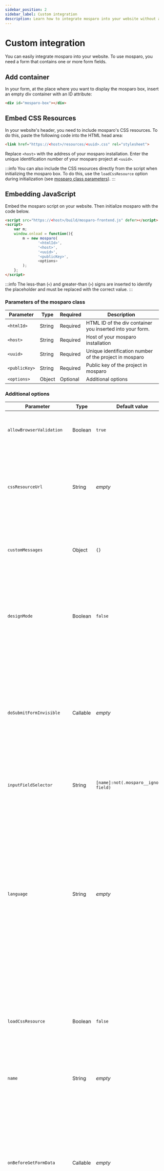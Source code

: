 ```yaml
---
sidebar_position: 2
sidebar_label: Custom integration
description: Learn how to integrate mosparo into your website without a plugin.
---
```


# Custom integration

You can easily integrate mosparo into your website. To use mosparo, you need a form that contains one or more form fields.

## Add container

In your form, at the place where you want to display the mosparo box, insert an empty div container with an ID attribute:

```html
<div id="mosparo-box"></div>
```

## Embed CSS Resources

In your website's header, you need to include mosparo's CSS resources. To do this, paste the following code into the HTML head area:

```html
<link href="https://<host>/resources/<uuid>.css" rel="stylesheet"> 
```

Replace `<host>` with the address of your mosparo installation. Enter the unique identification number of your mosparo project at `<uuid>`.

:::info
You can also include the CSS resources directly from the script when initializing the mosparo box. To do this, use the `loadCssResource` option during initialization (see [mosparo class parameters](#parameters-of-the-mosparo-class)).
:::

## Embedding JavaScript

Embed the mosparo script on your website. Then initialize mosparo with the code below.

```html
<script src="https://<host>/build/mosparo-frontend.js" defer></script>
<script>
    var m;
    window.onload = function(){
        m = new mosparo(
               '<htmlId>', 
               '<host>', 
               '<uuid>',
               '<publicKey>', 
               <options>
        );
    };
</script>
```
:::info
The less-than (`<`) and greater-than (`>`) signs are inserted to identify the placeholder and must be replaced with the correct value.
:::

### Parameters of the mosparo class

| Parameter     | Type   | Required | Description                                               |
|---------------|--------|----------|-----------------------------------------------------------|
| `<htmlId>`    | String | Required | HTML ID of the div container you inserted into your form. |
| `<host>`      | String | Required | Host of your mosparo installation                         |
| `<uuid>`      | String | Required | Unique identification number of the project in mosparo    |
| `<publicKey>` | String | Required | Public key of the project in mosparo                      |
| `<options>`   | Object | Optional | Additional options                                        |

### Additional options

| Parameter                  | Type     | Default value                         | Description                                                                                                                                                                                                                                                                                                                          |
|----------------------------|----------|---------------------------------------|--------------------------------------------------------------------------------------------------------------------------------------------------------------------------------------------------------------------------------------------------------------------------------------------------------------------------------------|
| `allowBrowserValidation`   | Boolean  | `true`                                | Specifies whether browser validation should be active.                                                                                                                                                                                                                                                                               |
| `cssResourceUrl`           | String   | _empty_                               | Defines the address at which the browser can load the CSS resources. You can use it if the correct resource address is cached.                                                                                                                                                                                                       |
| `customMessages`           | Object   | `{}`                                  | Option to override the messages which the frontend box uses (see [Custom Messages](#custom-messages)).                                                                                                                                                                                                                               |                                   
| `designMode`               | Boolean  | `false`                               | Used to display the mosparo box in the different states in the mosparo backend. The mosparo box is not functional if this option is set to `true`.                                                                                                                                                                                   |
| `doSubmitFormInvisible`    | Callable | _empty_                               | _(Invisible mode only)_ With this method, executing a custom submit action is possible after the form is validated (for example, by XHR). This will skip the default submit process.                                                                                                                                                 |
| `inputFieldSelector`       | String   | `[name]:not(.mosparo__ignored-field)` | Defines the selector with which the fields are searched.                                                                                                                                                                                                                                                                             |
| `language`                 | String   | _empty_                               | Defines the language of the mosparo box. It is empty by default, which means mosparo will use the language defined by the browser (if available) or English. If the translation for the defined language is missing for the defined language, mosparo will respond with the English translation. Example: `fr_FR`. _(Added in v1.1)_ |
| `loadCssResource`          | Boolean  | `false`                               | Determines whether the script should also load the CSS resources during initialization (see [Embed CSS Resources](#embed-css-resources)).                                                                                                                                                                                            |
| `name`                     | String   | _empty_                               | Defines the name of the HTML checkbox. By default, a random ID is used for it.                                                                                                                                                                                                                                                       |
| `onBeforeGetFormData`      | Callable | _empty_                               | This callback will be called before the form data gets collected from the form. With this callback, it's possible to prepare the form data (for example, for WYSIWYG fields, which need to store the content in the `textarea`).                                                                                                     |
| `onGetFormData`            | Callable | _empty_                               | This callback will be called after the form data is collected from the form. With this callback, it's possible to adjust the collected form data (for example, add or remove additional fields to the form data or the list of ignored fields).                                                                                      |
| `onGetFieldValue`          | Callable | _empty_                               | With this callback, it's possible to adjust a field's value. The callback method will receive the form element as the first argument and the value as the second argument and expect the field's value as the return value.                                                                                                          |
| `onCheckForm`              | Callable | _empty_                               | Defines a callback that is called as soon as the form has been checked. The validation result will be given as a boolean parameter to the callback (`true` if everything is correct, `false` if not).                                                                                                                                |
| `onResetState`             | Callable | _empty_                               | Defines a callback that will be executed after the mosparo box is reset (for example, after the form was reset).                                                                                                                                                                                                                     |
| `onAbortSubmit`            | Callable | _empty_                               | _(Visible mode only)_ This callback will be called after the submit process is aborted, for example, when the form must be revalidated by mosparo.                                                                                                                                                                                   |
| `onSwitchToInvisible`      | Callable | _empty_                               | _(Invisible mode only)_ When a website uses the invisible mode, mosparo will initialize itself in the visible mode and change to the invisible mode after receiving the submit token. This callback will be called after the switch to the invisible mode.                                                                           |
| `onSubmitFormInvisible`    | Callable | _empty_                               | _(Invisible mode only)_ This callback will be called before the form will be submitted.                                                                                                                                                                                                                                              |
| `onValidateFormInvisible`  | Callable | _empty_                               | _(Invisible mode only)_ This callback will be called before the form will be validated.                                                                                                                                                                                                                                              |
| `requestSubmitTokenOnInit` | Boolean  | `true`                                | Specifies whether a submit token should be automatically requested during initialization. If, for example, the form is reset directly after initialization (with `reset()`), there is no need for a submit token during initialization, as a new code is requested with the reset.                                                   |

#### Custom Messages

With the `customMessages` option, it is possible to adjust the messages visible in the frontend box. The option accepts an object where the property name is the locale, and the value is an object.

In the object for a locale, the property name is the name of the message, while the value is the translated text (see [Messages](#messages)).

The functionality uses the language information from the browser by accessing `navigator.languages`. If that property is unavailable, the script will use the translations it received from the mosparo backend. All available locales in the `navigator.languages` property will be tested, while the first one that matches and is not empty will be used. If there is a dash in the locale name (`-`, for example, `de-CH`), it will be replaced by an underscore (`_`, for example, `de_CH`).

##### Messages

| Message name                  | Usage                                                                                                                                                                            | Default value                                                                         |
|-------------------------------|----------------------------------------------------------------------------------------------------------------------------------------------------------------------------------|---------------------------------------------------------------------------------------|
| `label`                       | This is the main sentence of the box.                                                                                                                                            | I accept that the form entries are checked for spam and stored encrypted for 14 days. |
| `accessibilityCheckingData`   | This is a status update when mosparo checks the data. It is only visible to screen readers.                                                                                      | The spam protection verifies your data. Please wait.                                  |
| `accessibilityDataValid`      | This is a status update when mosparo checked the data, and everything is okay. It is only visible to screen readers.                                                             | Your data are valid. You can submit the form.                                         |
| `accessibilityProtectedBy`    | When the mosparo logo is visible for a project, this additional sentence will be added to the label to let users with screen readers know that the form is protected by mosparo. | This form is protected from spam by mosparo.                                          |
| `errorGotNoToken`             | Visible when no submit token was returned from mosparo.                                                                                                                          | mosparo returned no submit token.                                                     |
| `errorInternalError`          | Visible when mosparo had an internal error.                                                                                                                                      | An error occurred. Please try again.                                                  |
| `errorNoSubmitTokenAvailable` | Visible when the submit token is removed from the form, maybe because something manipulated the form.                                                                            | No submit token available. Validation of this form is not possible.                   |
| `errorSpamDetected`           | Visible when mosparo detected spam in the submission.                                                                                                                            | Your data got catched by our spam protection.                                         |
| `errorLockedOut`              | Visible when the user submits too many submissions and mosparo locks the user out.                                                                                               | You are locked out. Please try again after `%datetime%`                               |
| `errorDelay`                  | Visible when the user requests too many submit tokens and gets delayed.                                                                                                          | Your request was delayed. Please wait for `%seconds%` seconds.                        |
| `hpLeaveEmpty`                | This message is hidden, visible mostly to screen readers for the honeypot field.                                                                                                 | Leave this field blank                                                                |

##### Example

```javascript
mosparo('<htmlId>', '<host>', '<uuid>', '<publicKey>', {
    customMessages: {
        de_CH: {
            label: 'Ich akzeptiere aus der Schweiz'
        },
        en_GB: {
            label: 'I accept from United Kingdom'
        },
        en_AU: {
            label: 'I accept from Australia',
            errorSpamDetected: 'Spam from Australia? Impossible!'
        }
    }
});
```

### Events

If you cannot adjust the initialization parameters, you can also use the custom events to control the execution of mosparo. mosparo dispatches the following events:

| Event name                | Dispatched on | Description                                                                                                                                                                                                                                                 |
|---------------------------|---------------|-------------------------------------------------------------------------------------------------------------------------------------------------------------------------------------------------------------------------------------------------------------|
| `before-get-form-data`    | Form          | This event will be dispatched before the form data is collected from the form. With this event, it's possible to prepare the form data (for example, for WYSIWYG fields, which need to store the content in the `textarea`).                                |
| `before-get-field-value`  | Form field    | With this event, it's possible to adjust a field's value before the value is collected.                                                                                                                                                                     |
| `form-checked`            | Form          | Defines the event that is dispatched as soon as the form has been checked. The validation result will be given as an boolean value `valid` to the event (`true` if everything is correct, `false` if not).                                                  |
| `state-reseted`           | Form          | Defines the event that will be dispatched after the mosparo box is reset (for example, after the form was reset).                                                                                                                                           |
| `switch-to-invisible`     | Form          | _(Invisible mode only)_ When a website uses the invisible mode, mosparo will initialize itself in the visible mode and change to the invisible mode after receiving the submit token. This event will be dispatched after the switch to the invisible mode. |
| `submit-aborted`          | Form          | _(Visible mode only)_ This event will be dispatched after the submit process is aborted, for example, when the form must be revalidated by mosparo.                                                                                                         |
| `submit-form-invisible`   | Form          | _(Invisible mode only)_ This event will be dispatched before submitting the form.                                                                                                                                                                           |
| `validate-form-invisible` | Form          | _(Invisible mode only)_ This event will be dispatched before the form is validated.                                                                                                                                                                         |

#### Example events and callbacks

```javascript
mosparo('<htmlId>', '<host>', '<uuid>', '<publicKey>', {
    onBeforeGetFormData: function (formElement) {
        console.log('onBeforeGetFormData', formElement);
    },
    onGetFieldValue: function (fieldElement, value) {
        console.log('onGetFieldValue', fieldElement, value);
        return value;
    },
    onCheckForm: function (valid) {
        console.log('onCheckForm', valid);
    },
    onResetState: function () {
        console.log('onResetState');
    },
    onAbortSubmit: function () {
        console.log('onAbortSubmit');
    },
    onSwitchToInvisible: function () {
        console.log('onSwitchToInvisible');
    },
    onValidateFormInvisible: function () {
        console.log('onValidateFormInvisible');
    },
    onSubmitFormInvisible: function () {
        console.log('onSubmitFormInvisible');
    }
});

document.getElementById('contact-form').addEventListener('before-get-form-data', function (ev) {
    console.log(ev);
});

document.getElementById('name-field').addEventListener('before-get-field-value', function (ev) {
    console.log(ev);
});

document.getElementById('contact-form').addEventListener('form-checked', function (ev) {
    console.log(ev, ev.detail.valid);
});

document.getElementById('contact-form').addEventListener('submit-aborted', function (ev) {
    console.log(ev);
});

document.getElementById('contact-form').addEventListener('state-reseted', function (ev) {
    console.log(ev);
});

document.getElementById('contact-form').addEventListener('switch-to-invisible', function (ev) {
    console.log(ev);
});

document.getElementById('contact-form').addEventListener('validate-form-invisible', function (ev) {
    console.log(ev);
});

document.getElementById('contact-form').addEventListener('submit-form-invisible', function (ev) {
    console.log(ev);
});
```

## Performing verification

Once the form has been submitted, the backend of your website must check whether the submission was allowed at all. From a purely technical point of view, it would be conceivable that someone passes the validation by mosparo, then changes the request again with technical means, and then sends the form. Therefore, it is imperative to check whether the entries made were valid.

### Preparing Form Data

The backend must remove all fields ignored by mosparo from the submitted form data (see [Ignored Fields](../integration/ignored_fields)).

### Verifying with a function library

You can then use the function library to perform the verification. You need the host of your mosparo installation, the public and private keys, and the cleaned form data.

For the exact procedure, consult the documentation of the function library you use.

#### Available function libraries

| Name              | Language   | Maintained by            | Website                                      |
|-------------------|------------|--------------------------|----------------------------------------------|
| Java API client   | Java       | mosparo Core Developers  | https://github.com/mosparo/java-api-client     |
| JS API client      | JavaScript | mosparo Core Developers  | https://github.com/mosparo/js-api-client     |
| PHP API client    | PHP        | mosparo Core Developers  | https://github.com/mosparo/php-api-client    |
| Python API client | Python     | mosparo Core Developers  | https://github.com/mosparo/python-api-client |

### Perform verification manually

You can easily carry out the verification manually if you do not want to use a function library or if no function library is available for your programming language.

:::info
All code examples in this section are written in the programming language PHP. This is only for better presentation; you can use any programming language.
:::

#### Form

For this example, we use a simple form with a field for the name, the email address and a textarea for the message.

```html
<form method="post" id="contact-form">
    <div class="row mb-3">
        <label class="col-sm-3 col-form-label required" for="name">Name</label>
        <div class="col-sm-9">
            <input type="text" name="name" id="name" class="form-control" required />
        </div>
    </div>
    <div class="row mb-3">
        <label class="col-sm-3 col-form-label required" for="emailAddress">Email address</label>
        <div class="col-sm-9">
            <input type="email" name="emailAddress" id="emailAddress" class="form-control" required />
        </div>
    </div>
    <div class="row mb-3">
        <label class="col-sm-3 col-form-label required" for="message">Message</label>
        <div class="col-sm-9">
            <textarea class="form-control" name="message" id="message" style="height: 300px;" required></textarea>
        </div>
    </div>
    <div class="row mb-3">
        <div class="col-sm-3"></div>
        <div class="col-sm-9">
            <div id="mosparo-box"></div>
        </div>
    </div>
        
    <div class="row mb-3">
        <div class="col-sm-3"></div>
        <div class="col-sm-9">
            <button type="submit" name="submitted" class="btn btn-primary btn-lg">
                Submit
            </button>
        </div>
    </div>
</form>

<script src="https://mosparo.example.com/build/mosparo-frontend.js" defer></script>
<script>
    var m;
    window.onload = function(){
        m = new mosparo('mosparo-box', 'https://mosparo.example.com', '<uuid>', '<publicKey>', {
            loadCssResource: true
        });
    };
</script>
```

#### Before adding mosparo

After the form was submitted, the backend processes the form data and sends the form data by email or stores them in a database.

```php
<?php

// Get the form data
$formData = $_POST;

// Validate the form data
if (!validateFormData($formData)) {
    // If the form data is not valid, show an error message
    echo 'Your form data are not valid.';
    exit;
}

// If everything is valid, send the email.
mail('info@example.com', 'Contact form message', 'Hello webmaster, here is a contact form message .........');
```

#### Adding mosparo to the process

Now with mosparo, you have to adjust your backend process to verify the submission with mosparo.

```php
<?php

// Get the form data
$formData = $_POST;

// Verify the form data with mosparo
if (!verifyFormDataWithMosparo($formData)) {
    // General error message, we don't know the exact reason for the failed verification here
    echo 'The form data contains spam.';
    exit;
}

// Validate the form data
if (!validateFormData($formData)) {
    // If the form data is not valid, show an error message
    echo 'Your form data are not valid.';
    exit;
}

// If everything is valid, send the email.
mail('info@example.com', 'Contact form message', 'Hello webmaster, here is a contact form message .........');
```

The verification is done in eleven steps:

```php
<?php

function verifyFormDataWithMosparo(array $formData)
{
    // 1. Remove the ignored fields from the form data
    // 2. Extract the submit and validation token from the form data
    // 3. Prepare the form data
    // 4. Generate the hashes
    // 5. Generate the form data signature
    // 6. Generate the validation signature
    // 7. Prepare the verification signature
    // 8. Collect the request data
    // 9. Generate the request signature
    // 10. Send the API request
    // 11. Check the response 
}
```

##### 1. Remove the ignored fields from the form data

mosparo does not validate field types like checkbox, radio, password, and hidden. There are more ignored fields, which you can find on this list here: [Ignored fields](./ignored_fields)

You have to remove these from the form data since mosparo did not validate these fields (see [Preparing form data](#preparing-form-data)).

##### 2. Extract the submit and validation token from the form data

mosparo automatically adds the submit and validation token to your form data. So you should have these to values in your form data. Extract the two values and store them in a variable:

```php
$submitToken = $formData['_mosparo_submitToken'];
$validationToken = $formData['_mosparo_validationToken'];
```

##### 3. Prepare the form data

Now, we have to clean up the form data. For this we have to iterate over the form data. If the field name starts with `_mosparo_` we must remove this field from the form data. Additionally, we have to replace CRLF line breaks with LF line breaks for all other fields.

```php
$preparedFormData = [];
foreach ($formData as $fieldName => $value) {
    if (str_starts_with($fieldName, '_mosparo_')) {
        continue;
    }

    $preparedFormData[$fieldName] = str_replace("\r\n", "\n", $value);
}
```

:::info
Please ensure you verify the content the same way the user entered it. Some systems like to escape some characters and change the user's content. For example, WordPress automatically escapes the characters `'` and `"` in all request parameters, probably to prevent SQL injections. The fields are not equal to what the user entered in the form. If mosparo reports one or multiple fields as invalid, please check if the content of the fields is exactly the same as it is shown in mosparo.
:::

##### 4. Generate the hashes

Since we do not want to transfer the plain-text form data to mosparo, we create hashes. For that, we iterate over the array of the prepared form data and create a SHA256 hash for every value. Please sort the array alphabetically by the field name in ascending order (A-Z).

```php
foreach ($preparedFormData as $fieldName => $value) {
    $preparedFormData[$fieldName] = hash('sha256', $value);
}

ksort($preparedFormData);
```

##### 5. Generate the form data signature

Now, we create a signature to prove the validity of the prepared form data. For this, we convert the prepared form data into a JSON string and then create an HMAC SHA256 hash with the project's private key.

```php
$jsonPreparedFormData = json_encode($preparedFormData);
$projectPrivateKey = '<privateKey>'; // You can find this value in the project settings in mosparo
$formDataSignature = hash_hmac('sha256', $jsonPreparedFormData, $projectPrivateKey);
```

##### 6. Generate the validation signature

With the same method as in step 5, we create the signature of the validation token (an HMAC SHA256 hash):

```php
$validationSignature = hash_hmac('sha256', $validationToken, $projectPrivateKey);
```

##### 7. Prepare the verification signature

To later confirm the response from mosparo, we create a verification signature. The signature is the combination of the validation and the form data signature as an HMAC SHA256 hash.

```php
$combinedSignatures = $validationSignature . $formDataSignature;
$verificationSignature = hash_hmac('sha256', $combinedSignatures, $projectPrivateKey); 
```

##### 8. Collect the request data

We have prepared the form data and generated the signatures, so we can now prepare the API request for the verification API. For that, we prepare the request data, which we need to contact the verification API:

```php
$apiEndpoint = '/api/v1/verification/verify'; // This is the API of mosparo, so it's a fixed value
$requestData = [
    'submitToken' => $submitToken,
    'validationSignature' => $validationSignature,
    'formSignature' => $formDataSignature,
    'formData' => $preparedFormData,
];
```

##### 9. Generate the request signature

To authenticate the request, we need a request signature. We create another HMAC SHA256 hash with the combination of the API endpoint and the request data as a JSON string as value.

```php
$jsonRequestData = json_encode($requestData);
$combinedApiEndpointJsonRequestData = $apiEndpoint . $jsonRequestData;
$requestSignature = hash_hmac('sha256', $combinedApiEndpointJsonRequestData, $projectPrivateKey);
```

##### 10. Send the API request

We have prepared all the necessary values and can contact the mosparo API. For that we need an HTTP client to make the request to the API. For this example, we're using the PHP library Guzzle to make the request, but of course, you can use any other client. The request to the API is a POST request, and you must add the public key and the request signature in the `Authorization` header (as Basic authorization header, encoded as Base64 string). The request data must be sent as the post data fields of the request.

```php
$projectPublicKey = '<publicKey>'; // You can find this value in the project settings in mosparo
$client = new \GuzzleHttp\Client([
    'base_uri' => 'https://mosparo.example.com', // The host of your mosparo installation
]);
$response = $client->request(
    'POST',
    $apiEndpoint,
    [
        'auth' => [$projectPublicKey, $requestSignature],
        'form_params' => $requestData,
    ]
);
```

##### 11. Check the response

The request was sent, and we received a response. Now it's time to check the result of the verification. For that, decode the returned JSON string from the API. If the verification was processed correctly (without HTTP error messages), then in the response from mosparo, you should have the following fields: `valid`, `verificationSignature`, `verifiedFields`, and `issues`.

If the field `valid` is set to `true` and the field `verificationSignature` contains the same value as the prepared verification signature in step 7, then the form data are valid, and you can process the data. If `valid` is not `true` or the verification signature is not the same, then something was wrong with the request (or the user tried to manipulate it), and is therefore rated as spam.

There is one additional crucial step to do. mosparo can only validate what it received in the frontend and what you sent in the backend. The user could change a required field in the browser to an ignored field for mosparo and bypass mosparo with it. After successful verification, you should ensure all your required fields are verified. For this, mosparo returns the array with the verified fields. Make sure, that all your fields are set in there:

```php
$responseData = json_decode((string) $response->getBody(), true);

if (isset($responseData['valid']) && $responseData['valid'] && isset($responseData['verificationSignature']) && $responseData['verificationSignature'] == $verificationSignature) {
    // Make sure that all required fields were verified by mosparo
    if (!isset($responseData['verifiedFields']['name']) || !isset($responseData['verifiedFields']['emailAddress']) ||  !isset($responseData['verifiedFields']['message'])) {
        return false;
    }
    return true;
}

return false;
```

You can find more about that here: [Bypass protection](./bypass_protection)

#### Complete function

Now the complete function to execute the verification looks like this:

```php
<?php

function verifyFormDataWithMosparo(array $formData)
{
    // 1. Remove the ignored fields from the form data
    // You have to do this only if you have ignored fields in your form
    
    // 2. Extract the submit and validation token from the form data
    $submitToken = $formData['_mosparo_submitToken'];
    $validationToken = $formData['_mosparo_validationToken'];

    // 3. Prepare the form data
    $preparedFormData = [];
    foreach ($formData as $fieldName => $value) {
        if (str_starts_with($fieldName, '_mosparo_')) {
            continue;
        }

        $preparedFormData[$fieldName] = str_replace("\r\n", "\n", $value);
    }

    // 4. Generate the hashes
    foreach ($preparedFormData as $fieldName => $value) {
        $preparedFormData[$fieldName] = hash('sha256', $value);
    }

    ksort($preparedFormData);

    // 5. Generate the form data signature
    $jsonPreparedFormData = json_encode($preparedFormData);
    $projectPrivateKey = '<privateKey>'; // You can find this value in the project settings in mosparo
    $formDataSignature = hash_hmac('sha256', $jsonPreparedFormData, $projectPrivateKey);

    // 6. Generate the validation signature
    $validationSignature = hash_hmac('sha256', $validationToken, $projectPrivateKey);

    // 7. Prepare the verification signature
    $combinedSignatures = $validationSignature . $formDataSignature;
    $verificationSignature = hash_hmac('sha256', $combinedSignatures, $projectPrivateKey); 

    // 8. Collect the request data
    $apiEndpoint = '/api/v1/verification/verify'; // This is the API of mosparo, so it's a fixed value
    $requestData = [
        'submitToken' => $submitToken,
        'validationSignature' => $validationSignature,
        'formSignature' => $formDataSignature,
        'formData' => $preparedFormData,
    ];

    // 9. Generate the request signature
    $jsonRequestData = json_encode($requestData);
    $combinedApiEndpointJsonRequestData = $apiEndpoint . $jsonRequestData;
    $requestSignature = hash_hmac('sha256', $combinedApiEndpointJsonRequestData, $projectPrivateKey);

    // 10. Send the API request
    $projectPublicKey = '<publicKey>'; // You can find this value in the project settings in mosparo
    $client = new \GuzzleHttp\Client([
        'base_uri' => 'https://mosparo.example.com', // The host of your mosparo installation
    ]);
    $response = $client->request(
        'POST',
        $apiEndpoint,
        [
            'auth' => [$projectPublicKey, $requestSignature],
            'form_params' => $requestData,
        ]
    );

    // 11. Check the response 
    $responseData = json_decode((string) $response->getBody(), true);

    if (isset($responseData['valid']) && $responseData['valid'] && isset($responseData['verificationSignature']) && $responseData['verificationSignature'] == $verificationSignature) {
        // Make sure that all required fields were verified by mosparo
        if (!isset($responseData['verifiedFields']['name']) || !isset($responseData['verifiedFields']['emailAddress']) ||  !isset($responseData['verifiedFields']['message'])) {
            return false;
        }
        return true;
    }

    return false;
}
``` 

#### After the verification

If the verification was successful, you can now process the form data as you did before, for example, sending it by email or storing it in a database.

#### API response fields

The response of the mosparo API indicates whether a response is correct or whether a request is invalid. The following fields can be included in the request:

| Field                   | Type    | Description                                                                                                                           |
|-------------------------|---------|---------------------------------------------------------------------------------------------------------------------------------------|
| `valid`                 | Boolean | Indicates whether a request is valid (i.e., may be sent) or invalid (manipulated).                                                    |
| `verificationSignature` | String  | mosparo calculates its own verification signature, which must match the verification signature calculated before sending the request. |
| `issues`                | Array   | All problems found during the audit.                                                                                                  |
| `verifiedFields`        | Object  | Indicates which fields of the form data have been checked and what the state of each field is.                                        | 
| `error`                 | Boolean | If an error has occurred, this field is set to `true`.                                                                                |
| `errorMessage`          | String  | The error message of the error.                                                                                                       |

The `error` and `errorMessage` fields are set if an error occurred during the check. The two fields indicate that an error has occurred and what the error message is. This happens, for example, if the public key or one of the signatures is invalid or another problem occurred.

##### Values for `verifiedFields`

| Value     | Description                                                                                                                                          |
|-----------|------------------------------------------------------------------------------------------------------------------------------------------------------|
| `valid`   | The field was correctly verified and is valid.                                                                                                       |
| `invalid` | mosparo did not validate the field correctly, i.e., the value submitted during verification does not match the value originally entered in the form. |
